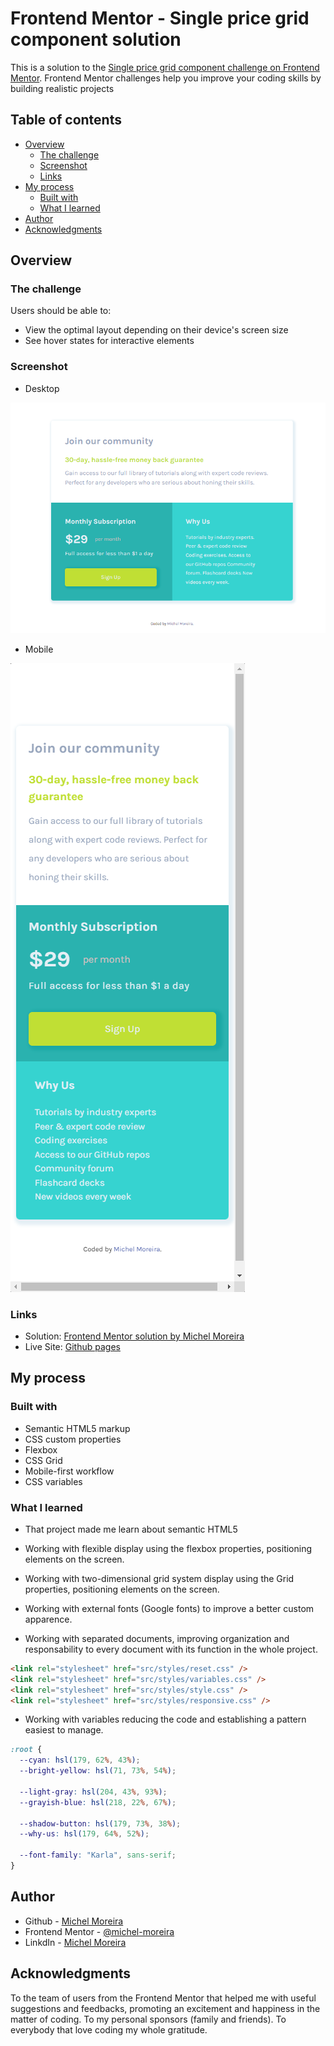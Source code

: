 # Frontend Mentor - Single price grid component solution

This is a solution to the [Single price grid component challenge on Frontend Mentor](https://www.frontendmentor.io/challenges/single-price-grid-component-5ce41129d0ff452fec5abbbc). Frontend Mentor challenges help you improve your coding skills by building realistic projects

## Table of contents

- [Overview](#overview)
  - [The challenge](#the-challenge)
  - [Screenshot](#screenshot)
  - [Links](#links)
- [My process](#my-process)
  - [Built with](#built-with)
  - [What I learned](#what-i-learned)
- [Author](#author)
- [Acknowledgments](#acknowledgments)

## Overview

### The challenge

Users should be able to:

- View the optimal layout depending on their device's screen size
- See hover states for interactive elements

### Screenshot

- Desktop

![Desktop](./design/Screenshot-desktop.png)

- Mobile

![Mobile](./design/Screenshot-mobile.png)

### Links

- Solution: [Frontend Mentor solution by Michel Moreira]()
- Live Site: [Github pages]()

## My process

### Built with

- Semantic HTML5 markup
- CSS custom properties
- Flexbox
- CSS Grid
- Mobile-first workflow
- CSS variables

### What I learned

- That project made me learn about semantic HTML5

- Working with flexible display using the flexbox properties, positioning elements on the screen.

- Working with two-dimensional grid system display using the Grid properties, positioning elements on the screen.

- Working with external fonts (Google fonts) to improve a better custom apparence.

- Working with separated documents, improving organization and responsability to every document with its function in the whole project.

```html
<link rel="stylesheet" href="src/styles/reset.css" />
<link rel="stylesheet" href="src/styles/variables.css" />
<link rel="stylesheet" href="src/styles/style.css" />
<link rel="stylesheet" href="src/styles/responsive.css" />
```

- Working with variables reducing the code and establishing a pattern easiest to manage.

```CSS
:root {
  --cyan: hsl(179, 62%, 43%);
  --bright-yellow: hsl(71, 73%, 54%);

  --light-gray: hsl(204, 43%, 93%);
  --grayish-blue: hsl(218, 22%, 67%);

  --shadow-button: hsl(179, 73%, 38%);
  --why-us: hsl(179, 64%, 52%);

  --font-family: "Karla", sans-serif;
}
```

## Author

- Github - [Michel Moreira](https://github.com/michel-moreira)
- Frontend Mentor - [@michel-moreira](https://www.frontendmentor.io/profile/michel-moreira)
- LinkdIn - [Michel Moreira](https://www.linkedin.com/in/michel-moreira-760142254/)

## Acknowledgments

To the team of users from the Frontend Mentor that helped me with useful suggestions and feedbacks, promoting an excitement and happiness in the matter of coding. To my personal sponsors (family and friends). To everybody that love coding my whole gratitude.
